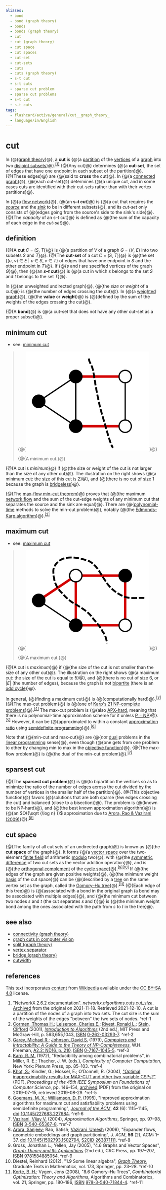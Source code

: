 ```yaml
---
aliases:
  - bond
  - bond (graph theory)
  - bonds
  - bonds (graph theory)
  - cut
  - cut (graph theory)
  - cut space
  - cut spaces
  - cut-set
  - cut-sets
  - cuts
  - cuts (graph theory)
  - s-t cut
  - s-t cuts
  - sparse cut problem
  - sparse cut problems
  - s–t cut
  - s–t cuts
tags:
  - flashcard/active/general/cut__graph_theory_
  - language/in/English
---
```


# cut

In {@{[graph theory](graph%20theory.md)}@}, a __cut__ is {@{a [partition](partition%20of%20a%20set.md) of the [vertices](vertex%20(graph%20theory).md) of a [graph](graph%20(discrete%20mathematics).md) into two [disjoint subsets](disjoint%20sets.md)}@}.<sup>[\[1\]](#^ref-1)</sup> {@{Any cut}@} determines {@{a __cut-set__, the set of edges that have one endpoint in each subset of the partition}@}. {@{These edges}@} are {@{said to __cross__ the cut}@}. In {@{a [connected graph](connectivity%20(graph%20theory).md#connected%20vertices%20and%20graphs)}@}, {@{each cut-set}@} determines {@{a unique cut, and in some cases cuts are identified with their cut-sets rather than with their vertex partitions}@}.

In {@{a [flow network](flow%20network.md)}@}, {@{an __s–t cut__}@} is {@{a cut that requires the [_source_](glossary%20of%20graph%20theory.md#direction) and the [_sink_](glossary%20of%20graph%20theory.md#direction) to be in different subsets}@}, and its _cut-set_ only consists of {@{edges going from the source's side to the sink's side}@}. {@{The _capacity_ of an s–t cut}@} is defined as {@{the sum of the capacity of each edge in the _cut-set_}@}.

## definition

{@{A __cut__ _C_ = (_S_, _T_)}@} is {@{a partition of _V_ of a graph _G_ = (_V_, _E_) into two subsets _S_ and _T_}@}. {@{The __cut-set__ of a cut _C_ = (_S_, _T_)}@} is {@{the set {(_u_, _v_) ∈ _E_ | _u_ ∈ _S_, _v_ ∈ _T_} of edges that have one endpoint in _S_ and the other endpoint in _T_}@}. If {@{_s_ and _t_ are specified vertices of the graph _G_}@}, then {@{an ___s_–_t_ cut__}@} is {@{a cut in which _s_ belongs to the set _S_ and _t_ belongs to the set _T_}@}.

In {@{an unweighted undirected graph}@}, {@{the _size_ or _weight_ of a cut}@} is {@{the number of edges crossing the cut}@}. In {@{a [weighted graph](graph%20(discrete%20mathematics).md#weighted%20graph)}@}, {@{the __value__ or __weight__}@} is {@{defined by the sum of the weights of the edges crossing the cut}@}.

{@{A __bond__}@} is {@{a cut-set that does not have any other cut-set as a proper subset}@}.

## minimum cut

- see: [minimum cut](minimum%20cut.md)

> {@{![a minimum cut](../archives/Wikimedia%20Commons/Min-cut.svg)}@}
>
> {@{A minimum cut.}@}

{@{A cut is _minimum_}@} if {@{the size or weight of the cut is not larger than the size of any other cut}@}. The illustration on the right shows {@{a minimum cut: the size of this cut is 2}@}, and {@{there is no cut of size 1 because the graph is [bridgeless](bridge%20(graph%20theory).md)}@}.

{@{The [max-flow min-cut theorem](max-flow%20min-cut%20theorem.md)}@} proves that {@{the maximum [network flow](flow%20network.md) and the sum of the cut-edge weights of any minimum cut that separates the source and the sink are equal}@}. There are {@{[polynomial-time](time%20complexity.md#polynomial%20time) methods to solve the min-cut problem}@}, notably {@{the [Edmonds–Karp algorithm](Edmonds–Karp%20algorithm.md)}@}.<sup>[\[2\]](#^ref-2)</sup>

## maximum cut

- see: [maximum cut](maximum%20cut.md)

> {@{![a maximum cut](../archives/Wikimedia%20Commons/Max-cut.svg)}@}
>
> {@{A maximum cut.}@}

{@{A cut is _maximum_}@} if {@{the size of the cut is not smaller than the size of any other cut}@}. The illustration on the right shows {@{a maximum cut: the size of the cut is equal to 5}@}, and {@{there is no cut of size 6, or |_E_| (the number of edges), because the graph is not [bipartite](bipartite%20graph.md) (there is an [odd cycle](cycle%20graph.md#terminology))}@}.

In general, {@{finding a maximum cut}@} is {@{computationally hard}@}.<sup>[\[3\]](#^ref-3)</sup> {@{The max-cut problem}@} is {@{one of [Karp's 21 NP-complete problems](Karp's%2021%20NP-complete%20problems.md)}@}.<sup>[\[4\]](#^ref-4)</sup> The max-cut problem is {@{also [APX-hard](APX.md), meaning that there is no polynomial-time approximation scheme for it unless [P = NP](P%20versus%20NP%20problem.md)}@}.<sup>[\[5\]](#^ref-5)</sup> However, it can be {@{approximated to within a constant [approximation ratio](approximation%20algorithm.md) using [semidefinite programming](semidefinite%20programming.md)}@}.<sup>[\[6\]](#^ref-6)</sup>

Note that {@{min-cut and max-cut}@} are {@{_not_ [dual](linear%20programming.md#duality) problems in the [linear programming](linear%20programming.md) sense}@}, even though {@{one gets from one problem to other by changing min to max in the [objective function](loss%20function.md)}@}. {@{The max-flow problem}@} is {@{the dual of the min-cut problem}@}.<sup>[\[7\]](#^ref-7)</sup>

## sparsest cut

{@{The __sparsest cut problem__}@} is {@{to bipartition the vertices so as to minimize the ratio of the number of edges across the cut divided by the number of vertices in the smaller half of the partition}@}. {@{This objective function}@} favors {@{solutions that are both sparse (few edges crossing the cut) and balanced (close to a bisection)}@}. The problem is {@{known to be NP-hard}@}, and {@{the best known approximation algorithm}@} is {@{an $O({\sqrt {\log n} })$ approximation due to [Arora, Rao & Vazirani (2009)](#^ref-8)}@}.<sup>[\[8\]](#^ref-8)</sup>

## cut space

{@{The family of all cut sets of an undirected graph}@} is known as {@{the __cut space__ of the graph}@}. It forms {@{a [vector space](vector%20space.md) over the two-element [finite field](finite%20field.md) of arithmetic [modulo](modular%20arithmetic.md) two}@}, with {@{the [symmetric difference](symmetric%20difference.md) of two cut sets as the vector addition operation}@}, and is {@{the [orthogonal complement](orthogonal%20complement.md) of the [cycle space](cycle%20space.md)}@}.<sup>[\[9\]](#^ref-9)</sup><sup>[\[10\]](#^ref-10)</sup> If {@{the edges of the graph are given positive weights}@}, {@{the minimum weight [basis](basis%20(linear%20algebra).md) of the cut space}@} can be {@{described by a [tree](tree%20(graph%20theory).md) on the same vertex set as the graph, called the [Gomory–Hu tree](Gomory–Hu%20tree.md)}@}.<sup>[\[11\]](#^ref-11)</sup> {@{Each edge of this tree}@} is {@{associated with a bond in the original graph (a bond may be associated with multiple edges)}@}, and {@{the minimum cut between two nodes _s_ and _t_ (the cut separates _s_ and _t_)}@} is {@{the minimum weight bond among the ones associated with the path from _s_ to _t_ in the tree}@}.

## see also

- [connectivity (graph theory)](connectivity%20(graph%20theory).md)
- [graph cuts in computer vision](graph%20cuts%20in%20computer%20vision.md)
- [split (graph theory)](split%20(graph%20theory).md)
- [vertex separator](vertex%20separator.md)
- [bridge (graph theory)](bridge%20(graph%20theory).md)
- [cutwidth](cutwidth.md)

## references

This text incorporates [content](https://en.wikipedia.org/wiki/cut_(graph_theory)) from [Wikipedia](Wikipedia.md) available under the [CC BY-SA 4.0](https://creativecommons.org/licenses/by-sa/4.0/) license.

1. ["NetworkX 2.6.2 documentation"](https://networkx.org/documentation/stable/reference/algorithms/generated/networkx.algorithms.cuts.cut_size.html#networkx.algorithms.cuts.cut_size). _networkx.algorithms.cuts.cut_size_. [Archived](https://web.archive.org/web/20211118095812/https://networkx.org/documentation/stable/reference/algorithms/generated/networkx.algorithms.cuts.cut_size.html#networkx.algorithms.cuts.cut_size) from the original on 2021-11-18. Retrieved 2021-12-10. A cut is a partition of the nodes of a graph into two sets. The cut size is the sum of the weights of the edges "between" the two sets of nodes. <a id="^ref-1"></a>^ref-1
2. [Cormen, Thomas H.](Thomas%20H.%20Cormen.md); [Leiserson, Charles E.](Charles%20E.%20Leiserson.md); [Rivest, Ronald L.](Ron%20Rivest.md); [Stein, Clifford](Clifford%20Stein.md) (2001), _[Introduction to Algorithms](Introduction%20to%20Algorithms.md)_ (2nd ed.), MIT Press and McGraw-Hill, p. 563,655,1043, [ISBN](ISBN.md) [0-262-03293-7](https://en.wikipedia.org/wiki/Special:BookSources/0-262-03293-7). <a id="^ref-2"></a>^ref-2
3. [Garey, Michael R.](Michael%20Garey.md); [Johnson, David S.](David%20S.%20Johnson.md) (1979), _[Computers and Intractability: A Guide to the Theory of NP-Completeness](Computers%20and%20Intractability.md)_, W.H. Freeman, [A2.2: ND16, p. 210](https://archive.org/details/computersintract0000gare/page/), [ISBN](ISBN.md) [0-7167-1045-5](https://en.wikipedia.org/wiki/Special:BookSources/0-7167-1045-5). <a id="^ref-3"></a>^ref-3
4. [Karp, R. M.](Richard%20M.%20Karp.md) (1972), "Reducibility among combinatorial problems", in Miller, R. E.; Thacher, J. W. (eds.), _Complexity of Computer Computation_, New York: Plenum Press, pp. 85–103. <a id="^ref-4"></a>^ref-4
5. [Khot, S.](Subhash%20Khot.md); Kindler, G.; Mossel, E.; O’Donnell, R. (2004), ["Optimal inapproximability results for MAX-CUT and other two-variable CSPs?"](https://www.cs.cmu.edu/~odonnell/papers/maxcut.pdf) (PDF), _Proceedings of the 45th IEEE Symposium on Foundations of Computer Science_, pp. 146–154, [archived](https://web.archive.org/web/20190715031206/http://www.cs.cmu.edu/~odonnell/papers/maxcut.pdf) (PDF) from the original on 2019-07-15, retrieved 2019-08-29. <a id="^ref-5"></a>^ref-5
6. [Goemans, M. X.](Michel%20Goemans.md); [Williamson, D. P.](David%20P.%20Williamson.md) (1995), "Improved approximation algorithms for maximum cut and satisfiability problems using semidefinite programming", _[Journal of the ACM](Journal%20of%20the%20ACM.md)_, __42__ (6): 1115–1145, [doi](digital%20object%20identifier.md):[10.1145/227683.227684](https://doi.org/10.1145%2F227683.227684). <a id="^ref-6"></a>^ref-6
7. [Vazirani, Vijay V.](Vijay%20Vazirani.md) (2004), _Approximation Algorithms_, Springer, pp. 97–98, [ISBN](ISBN.md) [3-540-65367-8](https://en.wikipedia.org/wiki/Special:BookSources/3-540-65367-8). <a id="^ref-7"></a>^ref-7
8. [Arora, Sanjeev](Sanjeev%20Arora.md); Rao, Satish; [Vazirani, Umesh](Umesh%20Vazirani.md) (2009), "Expander flows, geometric embeddings and graph partitioning", _J. ACM_, __56__ (2), ACM: 1–37, [doi](digital%20object%20identifier.md):[10.1145/1502793.1502794](https://doi.org/10.1145%2F1502793.1502794), [S2CID](Semantic%20Scholar.md#S2CID) [263871111](https://api.semanticscholar.org/CorpusID:263871111). <a id="^ref-8"></a>^ref-8
9. Gross, Jonathan L.; Yellen, Jay (2005), "4.6 Graphs and Vector Spaces", [_Graph Theory and Its Applications_](https://books.google.com/books?id=-7Q_POGh-2cC&pg=PA197) (2nd ed.), CRC Press, pp. 197–207, [ISBN](ISBN.md) [9781584885054](https://en.wikipedia.org/wiki/Special:BookSources/9781584885054). <a id="^ref-9"></a>^ref-9
10. Diestel, Reinhard (2012), "1.9 Some linear algebra", [_Graph Theory_](https://books.google.com/books?id=eZi8AAAAQBAJ&pg=PA23), Graduate Texts in Mathematics, vol. 173, Springer, pp. 23–28. <a id="^ref-10"></a>^ref-10
11. [Korte, B. H.](Bernhard%20Korte.md); Vygen, Jens (2008), "8.6 Gomory–Hu Trees", _Combinatorial Optimization: Theory and Algorithms_, Algorithms and Combinatorics, vol. 21, Springer, pp. 180–186, [ISBN](ISBN.md) [978-3-540-71844-4](https://en.wikipedia.org/wiki/Special:BookSources/978-3-540-71844-4). <a id="^ref-11"></a>^ref-11
